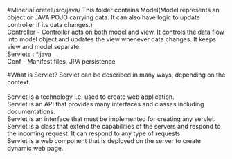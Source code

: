 #MineriaForetell/src/java/
This folder contains Model(Model represents an object or JAVA POJO carrying data. It can also have logic to update controller if its data changes.)<br>
Controller - Controller acts on both model and view. It controls the data flow into model object and updates the view whenever data changes. It keeps view and model separate.<br>
Servlets : *.java<br>
Conf - Manifest files, JPA persistence

#What is Servlet?
Servlet can be described in many ways, depending on the context.<br>
<br>
Servlet is a technology i.e. used to create web application.<br>
Servlet is an API that provides many interfaces and classes including documentations.<br>
Servlet is an interface that must be implemented for creating any servlet.<br>
Servlet is a class that extend the capabilities of the servers and respond to the incoming request. It can respond to any type of requests.<br>
Servlet is a web component that is deployed on the server to create dynamic web page.<br>
